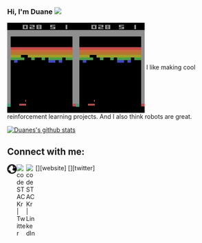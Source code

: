 ### Hi, I'm Duane <img src="https://media.giphy.com/media/hvRJCLFzcasrR4ia7z/giphy.gif" width="25px">

<img align="left" alt="Breakout" src="https://github.com/DuaneNielsen/DuaneNielsen/blob/main/breakout2.gif?raw=true" />
<img align="center" alt="Breakout" src="https://github.com/DuaneNielsen/DuaneNielsen/blob/main/breakout2.gif?raw=true" />
I like making cool reinforcement learning projects.
And I also think robots are great.

<!-- ❔❔❔❔ means username in below README.md -->
<!-- Also feel free to update second URL to any URL -->
[![Duanes's github stats](https://github-readme-stats.vercel.app/api?username=DuaneNielsen&count_private=true&include_all_commits=true&theme=radical)](https://google.com)
## Connect with me:
[<img align="left" alt="codeSTACKr.com" width="22px" src="https://raw.githubusercontent.com/iconic/open-iconic/master/svg/globe.svg" />][website]
[<img align="left" alt="codeSTACKr | Twitter" width="22px" src="https://cdn.jsdelivr.net/npm/simple-icons@v3/icons/twitter.svg" />][twitter]
[<img align="left" alt="codeSTACKr | LinkedIn" width="22px" src="https://cdn.jsdelivr.net/npm/simple-icons@v3/icons/linkedin.svg" />][linkedin]
<br />
<!-- Optional if you have blogs -->
[linkedin]: https://www.linkedin.com/in/duanenielsen
[wandb]: https://wandb.com/duanenielsen
